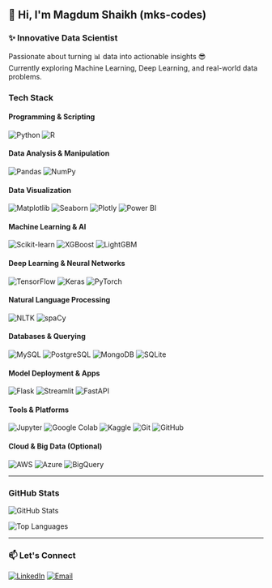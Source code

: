 ## 👋 Hi, I'm Magdum Shaikh (mks-codes)

### ✨ Innovative Data Scientist  
Passionate about turning 📊 data into actionable insights 😎  
Currently exploring Machine Learning, Deep Learning, and real-world data problems.


### Tech Stack

####  Programming & Scripting
![Python](https://img.shields.io/badge/-Python-3776AB?style=flat&logo=python&logoColor=white)
![R](https://img.shields.io/badge/-R-276DC3?style=flat&logo=r&logoColor=white)

####  Data Analysis & Manipulation
![Pandas](https://img.shields.io/badge/-Pandas-150458?style=flat&logo=pandas)
![NumPy](https://img.shields.io/badge/-NumPy-013243?style=flat&logo=numpy)

####  Data Visualization
![Matplotlib](https://img.shields.io/badge/-Matplotlib-11557C?style=flat)
![Seaborn](https://img.shields.io/badge/-Seaborn-2D3F7B?style=flat)
![Plotly](https://img.shields.io/badge/-Plotly-3F4F75?style=flat&logo=plotly&logoColor=white)
![Power BI](https://img.shields.io/badge/-PowerBI-F2C811?style=flat&logo=powerbi&logoColor=black)

####  Machine Learning & AI
![Scikit-learn](https://img.shields.io/badge/-Scikit--learn-F7931E?style=flat&logo=scikit-learn)
![XGBoost](https://img.shields.io/badge/-XGBoost-EC6B23?style=flat)
![LightGBM](https://img.shields.io/badge/-LightGBM-9ACD32?style=flat)

####  Deep Learning & Neural Networks
![TensorFlow](https://img.shields.io/badge/-TensorFlow-FF6F00?style=flat&logo=tensorflow&logoColor=white)
![Keras](https://img.shields.io/badge/-Keras-D00000?style=flat&logo=keras&logoColor=white)
![PyTorch](https://img.shields.io/badge/-PyTorch-EE4C2C?style=flat&logo=pytorch&logoColor=white)

####  Natural Language Processing
![NLTK](https://img.shields.io/badge/-NLTK-1B5F8C?style=flat)
![spaCy](https://img.shields.io/badge/-spaCy-0099C8?style=flat)

####  Databases & Querying
![MySQL](https://img.shields.io/badge/-MySQL-4479A1?style=flat&logo=mysql&logoColor=white)
![PostgreSQL](https://img.shields.io/badge/-PostgreSQL-336791?style=flat&logo=postgresql&logoColor=white)
![MongoDB](https://img.shields.io/badge/-MongoDB-47A248?style=flat&logo=mongodb&logoColor=white)
![SQLite](https://img.shields.io/badge/-SQLite-003B57?style=flat&logo=sqlite&logoColor=white)

####  Model Deployment & Apps
![Flask](https://img.shields.io/badge/-Flask-000000?style=flat&logo=flask)
![Streamlit](https://img.shields.io/badge/-Streamlit-FF4B4B?style=flat&logo=streamlit&logoColor=white)
![FastAPI](https://img.shields.io/badge/-FastAPI-009688?style=flat&logo=fastapi&logoColor=white)

####  Tools & Platforms
![Jupyter](https://img.shields.io/badge/-Jupyter-F37626?style=flat&logo=jupyter)
![Google Colab](https://img.shields.io/badge/-Google_Colab-F9AB00?style=flat&logo=googlecolab&logoColor=white)
![Kaggle](https://img.shields.io/badge/-Kaggle-20BEFF?style=flat&logo=kaggle&logoColor=white)
![Git](https://img.shields.io/badge/-Git-F05032?style=flat&logo=git&logoColor=white)
![GitHub](https://img.shields.io/badge/-GitHub-181717?style=flat&logo=github)

####  Cloud & Big Data (Optional)
![AWS](https://img.shields.io/badge/-AWS-232F3E?style=flat&logo=amazonaws)
![Azure](https://img.shields.io/badge/-Azure-0078D4?style=flat&logo=microsoftazure)
![BigQuery](https://img.shields.io/badge/-BigQuery-4584b6?style=flat&logo=googlecloud)


---

###  GitHub Stats

![GitHub Stats](https://github-readme-stats.vercel.app/api?username=mks-codes&show_icons=true&theme=radical)

![Top Languages](https://github-readme-stats.vercel.app/api/top-langs/?username=mks-codes&layout=compact&theme=radical)

---

### 📫 Let's Connect

[![LinkedIn](https://img.shields.io/badge/-LinkedIn-blue?style=flat&logo=linkedin&logoColor=white)](https://linkedin.com/in/your-link)
[![Email](https://img.shields.io/badge/-Email-D14836?style=flat&logo=gmail&logoColor=white)](mailto:your-email@gmail.com)
